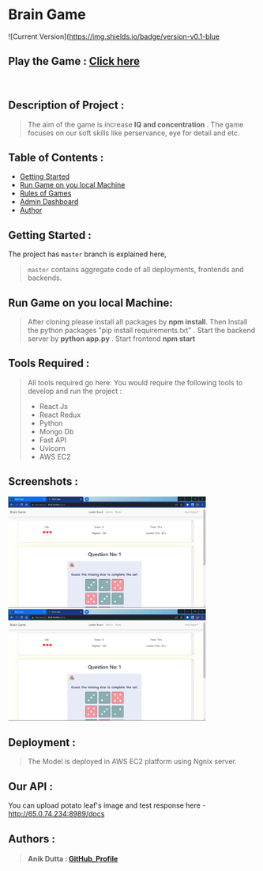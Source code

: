 # Brain Game

![Current Version](https://img.shields.io/badge/version-v0.1-blue

## Play the Game : [Click here](http://65.0.74.234/)

<br>


## Description of Project :
>The aim of the game is increase **IQ and concentration** . The game focuses on our soft skills like perservance, eye for detail and etc. 


## Table of Contents :
- [Getting Started](#getting-started)
- [Run Game on you local Machine](#)
- [Rules of Games](#tools-required)
- [Admin Dashboard](#development)
- [Author](#author)

## Getting Started :

The project has `master` branch is explained here,

> `master` contains aggregate code of all deployments, frontends and backends.

## Run Game on you local Machine:

>After cloning please install all packages by **npm install**. Then Install the python packages "pip install requirements.txt" .
>Start the backend server by **python app.py** .
>Start frontend **npm start**

## Tools Required :

>All tools required go here. You would require the following tools to develop and run the project :
>
>* React Js
>* React Redux
>* Python 
>* Mongo Db
>* Fast API
>* Uvicorn
>* AWS EC2 

## Screenshots :
<img src ="https://github.com/anik0810/E_Litmus-Brain_Game/blob/master/Screenshot%20(14).png?raw=true" width='400px'/>
<img src ="https://github.com/anik0810/E_Litmus-Brain_Game/blob/master/Screenshot%20(14).png?raw=true" width='400px'/>

## Deployment :

>The Model is deployed in AWS EC2 platform using Ngnix server.


## Our API :
You can upload potato leaf's image and test response here - http://65.0.74.234:8989/docs

## Authors :

>#### Anik Dutta : [GitHub_Profile](https://github.com/anik0810)


